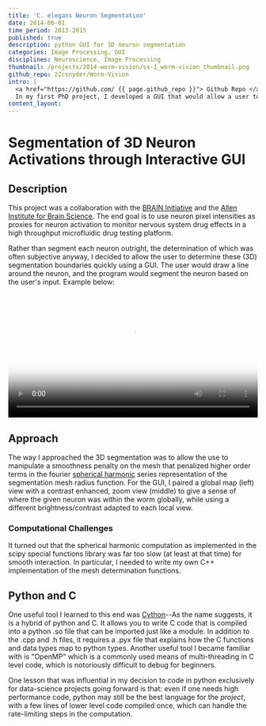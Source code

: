 ```yaml
---
title: 'C. elegans Neuron Segmentation'
date: 2014-06-01
time_period: 2013-2015
published: true
description: python GUI for 3D neuron segmentation
categories: Image Processing, GUI
disciplines: Neuroscience, Image Processing
thumbnail: /projects/2014-worm-vision/ss-1_worm-vision_thumbnail.png
github_repo: 22csnyder/Worm-Vision
intro: |
  <a href="https://github.com/ {{ page.github_repo }}"> Github Repo </a><br>
  In my first PhD project, I developed a GUI that would allow a user to segment 3D images of neurons. The user would draw a line around the neuron, and the program would segment the neuron based on the user's input.
content_layout: 
---
```


# Segmentation of 3D Neuron Activations through Interactive GUI
## Description
This project was a collaboration with the [BRAIN Initiative](https://www.braininitiative.org/) and the [Allen Institute for Brain Science](https://alleninstitute.org/). The end goal is to use neuron pixel intensities as proxies for neuron activation to monitor nervous system drug effects in a high throughput microfluidic drug testing platform.


Rather than segment each neuron outright, the determination of which was often subjective anyway, I decided to allow the user to determine these (3D) segmentation boundaries quickly using a GUI. The user would draw a line around the neuron, and the program would segment the neuron based on the user's input. Example below:

<video controls poster="/images/projects/2014-worm-vision/ss-1_worm-vision_gui_15s.png" style="width:100%; max-width:100%;">
	<source src="/images/projects/2014-worm-vision/sr_worm-vision_gui_15s.mp4" type="video/mp4">
</video>


## Approach
The way I approached the 3D segmentation was to allow the use to manipulate a smoothness penalty on the mesh that penalized higher order terms in the fourier [spherical harmonic](https://en.wikipedia.org/wiki/Spherical_harmonics) series representation of the segmentation mesh radius function. For the GUI, I paired a global map (left) view with a contrast enhanced, zoom view (middle) to give a sense of where the given neuron was within the worm globally, while using a different brightness/contrast adapted to each local view.

### Computational Challenges
It turned out that the spherical harmonic computation as implemented in the scipy special functions library was far too slow (at least at that time) for smooth interaction. In particular, I needed to write my own C++ implementation of the mesh determination functions.

## Python and C

One useful tool I learned to this end was [Cython](https://cython.org/)--As the name suggests, it is a hybrid of python and C. It allows you to write C code that is compiled into a python .so file that can be imported just like a module. In addition to the .cpp and .h files, it requires a .pyx file that explains how the C functions and data types map to python types. Another useful tool I became familiar with is "OpenMP" which is a commonly used means of multi-threading in C level code, which is notoriously difficult to debug for beginners.

One lesson that was influential in my decision to code in python exclusively for data-science projects going forward is that: even if one needs high performance code, python may still be the best language for the *project*, with a few lines of lower level code compiled once, which can handle the rate-limiting steps in the computation.
